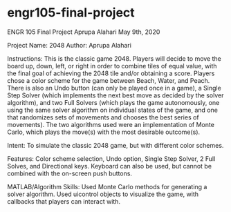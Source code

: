 # engr105-final-project
ENGR 105 
Final Project
Aprupa Alahari
May 9th, 2020

Project Name: 2048
Author: Aprupa Alahari

Instructions: This is the classic game 2048. Players will decide to move the board up, down, left, or right in order to combine tiles of equal value, with the final goal of achieving the 2048 tile and/or obtaining a score. Players chose a color scheme for the game between Beach, Water, and Peach. There is also an Undo button (can only be played once in a game), a Single Step Solver (which implements the next best move as decided by the solver algorithm), and two Full Solvers (which plays the game autonomously, one using the same solver algorithm on individual states of the game, and one that randomizes sets of movements and chooses the best series of movements). The two algorithms used were an implementation of Monte Carlo, which plays the move(s) with the most desirable outcome(s).

Intent: To simulate the classic 2048 game, but with different color schemes. 

Features: Color scheme selection, Undo option, Single Step Solver, 2 Full Solves, and Directional keys. Keyboard can also be used, but cannot be combined with the on-screen push buttons. 

MATLAB/Algorithm Skills: Used Monte Carlo methods for generating a solver algorithm. Used uicontrol objects to visualize the game, with callbacks that players can interact with.
